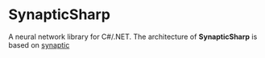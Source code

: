 
# SynapticSharp

A neural network library for C#/.NET.
The architecture of **SynapticSharp** is based on [synaptic](https://github.com/cazala/synaptic/)
